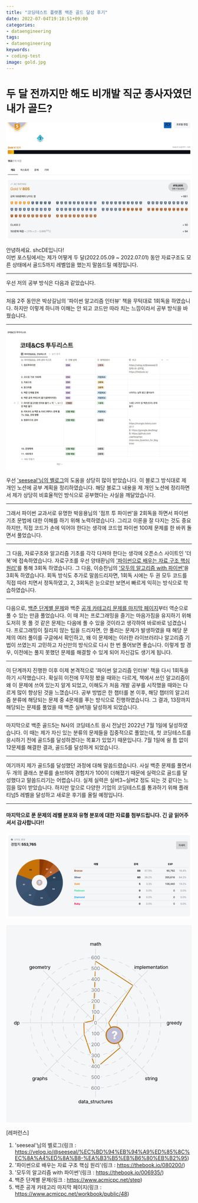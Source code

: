 ```yaml
---
title: "코딩테스트 플랫폼 백준 골드 달성 후기"
date: 2022-07-04T19:18:51+09:00
categories:
- dataengineering
tags:
- dataengineering
keywords:
- coding-test
image: gold.jpg
---
```


# 두 달 전까지만 해도 비개발 직군 종사자였던 내가 골드?


![백준인증](https://github.com/shcDE/pictures/blob/main/images_for_blog/%E1%84%80%E1%85%A9%E1%86%AF%E1%84%83%E1%85%B3%E1%84%8B%E1%85%B5%E1%86%AB%E1%84%8C%E1%85%B3%E1%86%BC%E1%84%89%E1%85%A3%E1%86%BA.png?raw=true)


안녕하세요. shcDE입니다!  
이번 포스팅에서는 제가 어떻게 두 달(2022.05.09 ~ 2022.07.01) 동안 자료구조도 모른 상태에서 골드5까지 레벨업을 했는지 말씀드릴 예정입니다.
_________________________________________________________________________________________________________________________________________________________________________


우선 저의 공부 방식은 다음과 같았습니다.
_________________________________________________________________________________________________________________________________________________________________________


처음 2주 동안은 박상길님의 '파이썬 알고리즘 인터뷰' 책을 무턱대로 1회독을 하였습니다. 하지만 이렇게 하니까 이해는 안 되고 코드만 따라 치는 느낌이라서 공부 방식을 바꿨습니다.
_________________________________________________________________________________________________________________________________________________________________________


![노션인증](https://github.com/shcDE/pictures/blob/main/images_for_blog/%E1%84%82%E1%85%A9%E1%84%89%E1%85%A7%E1%86%AB%E1%84%80%E1%85%A9%E1%86%BC%E1%84%87%E1%85%AE%E1%84%8B%E1%85%B5%E1%86%AB%E1%84%8C%E1%85%B3%E1%86%BC.png?raw=true)


우선 ['seeseal'님의 벨로그](https://velog.io/@seeseal/%EC%BD%94%EB%94%A9%ED%85%8C%EC%8A%A4%ED%8A%B8-%EA%B3%B5%EB%B6%80%EB%B2%95)의 도움을 상당히 많이 받았습니다. 이 블로그 방식대로 제 개인 노션에 공부 계획을 정리하였습니다. 해당 블로그 내용을 제 개인 노션에 정리하면서 제가 상당히 비효율적인 방식으로 공부했다는 사실을 깨달았습니다.
_________________________________________________________________________________________________________________________________________________________________________


그래서 파이썬 교과서로 유명한 박응용님의 '점프 투 파이썬'을 2회독을 하면서 파이썬 기초 문법에 대한 이해를 하기 위해 노력하였습니다. 그리고 이론을 잘 다지는 것도 중요하지만, 직접 코드가 손에 익어야 한다는 생각에 코드업 파이썬 100제 문제를 한 바퀴 돌면서 풀었습니다.
_________________________________________________________________________________________________________________________________________________________________________


그 다음, 자료구조와 알고리즘 기초를 각각 다져야 한다는 생각에 오픈소스 사이트인 '더 북'에 접속하였습니다. 자료구조를 우선 양태환님의 ['파이썬으로 배우는 자료 구조 핵심 원리'](https://thebook.io/080200/)를 통해 3회독 하였습니다. 그 다음, 이승찬님의 ['모두의 알고리즘 with 파이썬'](https://thebook.io/006935/)을 3회독 하였습니다. 회독 방식도 추가로 말씀드리자면, 1회독 시에는 두 권 모두 코드를 직접 따라 치면서 정독하였고, 2, 3회독은 눈으로만 보면서 빠르게 익히는 방식으로 학습하였습니다.
_________________________________________________________________________________________________________________________________________________________________________


다음으로, [백준 단계별 문제](https://www.acmicpc.net/step)와 백준 [공개 카테고리 문제를 마지막 페이지](https://www.acmicpc.net/workbook/public/48)부터 역순으로 풀 수 있는 만큼 풀었습니다. 이 때 저는 프로그래밍을 즐기는 마음가짐을 유지하기 위해 도저히 못 풀 것 같은 문제는 다음에 풀 수 있을 것이라고 생각하여 바로바로 넘겼습니다. 프로그래밍이 질리지 않는 팁을 드리자면, 안 풀리는 문제가 발생하였을 때 해당 문제의 여러 풀이를 구글에서 확인하고, 왜 이 문제에는 이러한 라이브러리나 알고리즘 기법이 쓰였는지 고민하고 자신만의 방식으로 다시 한 번 풀어보면 좋습니다. 이렇게 할 경우, 이전에는 풀지 못했던 문제를 해결할 수 있게 되어 자신감도 생기게 됩니다.
_________________________________________________________________________________________________________________________________________________________________________


이 단계까지 진행한 이후 이제 본격적으로 '파이썬 알고리즘 인터뷰' 책을 다시 1회독을 하기 시작했습니다. 확실히 이전에 무작정 봤을 때와는 다르게, 책에서 쓰인 알고리즘이 왜 이 문제에 쓰여 있는지 알게 되었고, 이해도가 처음 개발 공부를 시작했을 때와는 다르게 많이 향상된 것을 느꼈습니다. 공부 방법은 한 챕터를 본 이후, 해당 챕터의 알고리즘 분류에 해당되는 문제 중 4문제를 푸는 방식으로 진행하였습니다. 그 결과, 13장까지 해당되는 문제를 풀었을 때 백준 실버1을 달성하게 되었습니다.
_________________________________________________________________________________________________________________________________________________________________________


마지막으로 백준 골드5는 N사의 코딩테스트 응시 전날인 2022년 7월 1일에 달성하였습니다. 이 때는 제가 자신 있는 분류의 문제들을 집중적으로 풀었는데, 첫 코딩테스트를 응시하기 전에 골드5를 달성하겠다는 목표가 있었기 때문입니다. 7월 1일에 쉴 틈 없이 12문제를 해결한 결과, 골드5를 달성하게 되었습니다.
_________________________________________________________________________________________________________________________________________________________________________


여기까지 제가 골드5를 달성했던 과정에 대해 말씀드렸습니다. 사실 백준 문제를 풀면서 두 개의 클래스 분류를 솔브하여 경험치가 100이 더해졌기 때문에 실력으로 골드를 달성했다고 말씀드리기는 어렵습니다. 실제 실력은 실버3~실버2 정도 되는 것 같다는 느낌을 많이 받았습니다. 하지만 앞으로 다양한 기업의 코딩테스트를 통과하기 위해 플래티넘5 레벨을 달성하고 새로운 후기를 올릴 예정입니다.
_________________________________________________________________________________________________________________________________________________________________________


#### 마지막으로 푼 문제의 레벨 분포와 유형 분포에 대한 자료를 첨부드립니다. 긴 글 읽어주셔서 감사합니다!!


![레벨](https://github.com/shcDE/pictures/blob/main/images_for_blog/%E1%84%91%E1%85%AE%E1%86%AB_%E1%84%86%E1%85%AE%E1%86%AB%E1%84%8C%E1%85%A6_%E1%84%85%E1%85%A6%E1%84%87%E1%85%A6%E1%86%AF.png?raw=true)

![유형](https://github.com/shcDE/pictures/blob/main/images_for_blog/%E1%84%91%E1%85%AE%E1%86%AB_%E1%84%86%E1%85%AE%E1%86%AB%E1%84%8C%E1%85%A6_%E1%84%8B%E1%85%B2%E1%84%92%E1%85%A7%E1%86%BC.png?raw=true)

[레퍼런스]  
1. 'seeseal'님의 벨로그(링크 : <https://velog.io/@seeseal/%EC%BD%94%EB%94%A9%ED%85%8C%EC%8A%A4%ED%8A%B8-%EA%B3%B5%EB%B6%80%EB%B2%95>)  
2. '파이썬으로 배우는 자료 구조 핵심 원리'(링크 : <https://thebook.io/080200/>)  
3. '모두의 알고리즘 with 파이썬'(링크 : <https://thebook.io/006935/>)  
4. 백준 단계별 문제(링크 : <https://www.acmicpc.net/step>)  
5. 백준 공개 카테고리 마지막 페이지(링크 : <https://www.acmicpc.net/workbook/public/48>)